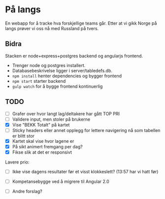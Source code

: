 # På langs

En webapp for å tracke hva forskjellige teams går. Etter at vi gikk Norge på langs prøver vi oss nå med Russland på tvers.

## Bidra

Stacken er node+express+postgres backend og angularjs frontend.

* Trenger node og postgres installert.
* Databasebeskrivelse ligger i server/tabledefs.db.
* `npm install` henter dependencies og bygger frontend
* `npm start` starter backend
* `gulp watch` for å bygge frontend kontinuerlig

## TODO

- [ ] Grafer over hvor langt lag/deltakere har gått TOP PRI
- [ ] Validere input, men stoler på brukerne
- [X] Vise "BEKK Totalt" på kartet
- [ ] Sticky headers eller annet opplegg for lettere navigering nå som tabellen er blitt stor
- [X] Kartet skal vise hvor lagene er
 - [X] På sikt animert fremgang per dag?
 - [X] Fikse slik at det er responsivt

Lavere prio:

- [ ] Ikke vise dagens resultater før et visst klokkeslett? (13:57 har vi hatt før)
- [ ] Kompetansebygge ved å migrere til Angular 2.0
- [ ] Andre forslag?

